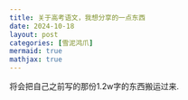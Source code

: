 ```yaml
---
title: 关于高考语文，我想分享的一点东西
date: 2024-10-18
layout: post
categories: [雪泥鸿爪]
mermaid: true 
mathjax: true
---
```


将会把自己之前写的那份1.2w字的东西搬运过来.

